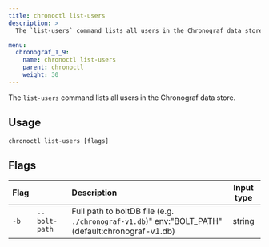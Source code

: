 ```yaml
---
title: chronoctl list-users
description: >
  The `list-users` command lists all users in the Chronograf data store.

menu:
  chronograf_1_9:
    name: chronoctl list-users
    parent: chronoctl
    weight: 30
---
```


The `list-users` command lists all users in the Chronograf data store.

## Usage
```
chronoctl list-users [flags]
```

## Flags
| Flag  |               | Description                                                                                      | Input type |
| :---- |:-----------   | :------------------------------------------------------------                                    | :--------: |
| `-b` | `--bolt-path` | Full path to boltDB file (e.g. `./chronograf-v1.db`)" env:"BOLT_PATH" (default:chronograf-v1.db) | string     |
